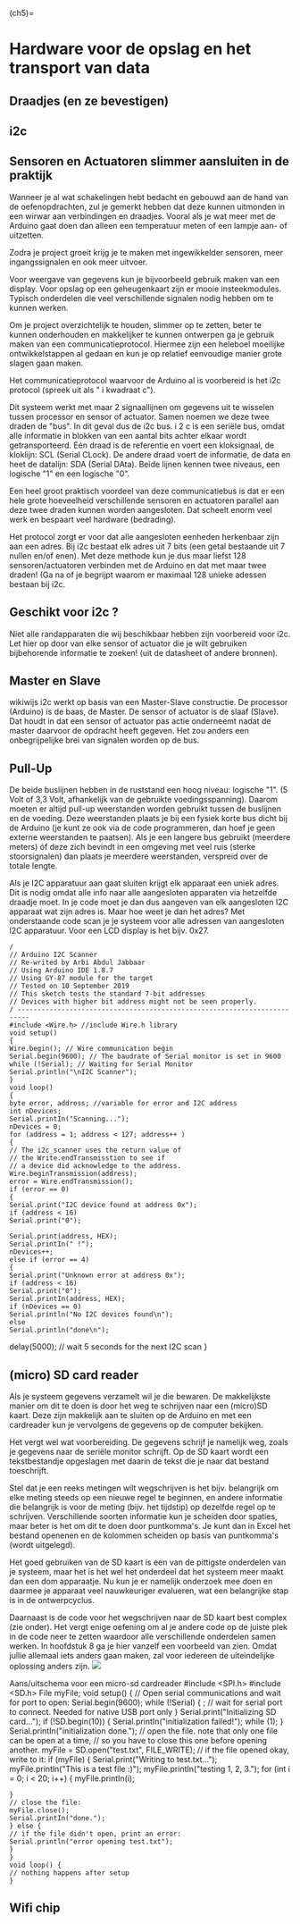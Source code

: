 (ch5)=

# Hardware voor de opslag en het transport van data 

## Draadjes (en ze bevestigen)

## i2c

## Sensoren en Actuatoren slimmer aansluiten in de praktijk

Wanneer je al wat schakelingen hebt bedacht en gebouwd aan de hand van de oefenopdrachten, zul je gemerkt hebben dat deze kunnen uitmonden in een wirwar aan verbindingen en draadjes. Vooral als je wat meer met de Arduino gaat doen dan alleen een temperatuur meten of een lampje aan- of uitzetten.

Zodra je project groeit krijg je te maken met ingewikkelder sensoren, meer ingangssignalen en ook meer uitvoer.

Voor weergave van gegevens kun je bijvoorbeeld gebruik maken van een display. Voor opslag op een geheugenkaart zijn er mooie insteekmodules. Typisch onderdelen die veel verschillende signalen nodig hebben om te kunnen werken.

Om je project overzichtelijk te houden, slimmer op te zetten, beter te kunnen onderhouden en makkelijker te kunnen ontwerpen ga je gebruik maken van een communicatieprotocol. Hiermee zijn een heleboel moeilijke ontwikkelstappen al gedaan en kun je op relatief eenvoudige manier grote slagen gaan maken.

Het communicatieprotocol waarvoor de Arduino al is voorbereid is het i2c protocol (spreek uit als " i kwadraat c").

Dit systeem werkt met maar 2 signaallijnen om gegevens uit te wisselen tussen processor en sensor of actuator. Samen noemen we deze twee draden de "bus". In dit geval dus de i2c bus.
i 2 c is een seriële bus, omdat alle informatie in blokken van een aantal bits achter elkaar wordt getransporteerd. Eén draad is de referentie en voert een kloksignaal, de kloklijn: SCL (Serial CLock). De andere draad voert de informatie, de data en heet de datalijn: SDA (Serial DAta). Beide lijnen kennen twee niveaus, een logische "1" en een logische "0".

Een heel groot praktisch voordeel van deze communicatiebus is dat er een hele grote hoeveelheid verschillende sensoren en actuatoren parallel aan deze twee draden kunnen worden aangesloten. Dat scheelt enorm veel werk en bespaart veel hardware (bedrading).

Het protocol zorgt er voor dat alle aangesloten eenheden herkenbaar zijn aan een adres. Bij i2c bestaat elk adres uit 7 bits (een getal bestaande uit 7 nullen en/of enen). Met deze methode kun je dus maar liefst 128 sensoren/actuatoren verbinden met de Arduino en dat met maar twee draden! (Ga na of je begrijpt waarom er maximaal 128 unieke adessen bestaan bij i2c.

## Geschikt voor i2c ?

Niet alle randapparaten die wij beschikbaar hebben zijn voorbereid voor i2c. Let hier op door van elke sensor of actuator die je wilt gebruiken bijbehorende informatie te zoeken! (uit de datasheet of andere bronnen).

## Master en Slave

wikiwijs
i2c werkt op basis van een Master-Slave constructie. De processor (Arduino) is de baas, de Master. De sensor of actuator is de slaaf (Slave). Dat houdt in dat een sensor of actuator pas actie onderneemt nadat de master daarvoor de opdracht heeft gegeven. Het zou anders een onbegrijpelijke brei van signalen worden op de bus.

## Pull-Up

De beide buslijnen hebben in de ruststand een hoog niveau: logische "1". (5 Volt of 3,3 Volt, afhankelijk van de gebruikte voedingsspanning). Daarom moeten er altijd pull-up weerstanden worden gebruikt tussen de buslijnen en de voeding. Deze weerstanden plaats je bij een fysiek korte bus dicht bij de Arduino (je kunt ze ook via de code programmeren, dan hoef je geen externe weerstanden te paatsen). Als je een langere bus gebruikt (meerdere meters) óf deze zich bevindt in een omgeving met veel ruis (sterke stoorsignalen) dan plaats je meerdere weerstanden, verspreid over de totale lengte.

Als je I2C apparatuur aan gaat sluiten krijgt elk apparaat een uniek adres. Dit is nodig omdat alle info naar alle aangesloten apparaten via hetzelfde draadje moet. In je code moet je dan dus aangeven van elk aangesloten I2C apparaat wat zijn adres is. Maar hoe weet je dan het adres? Met onderstaande code scan je je systeem voor alle adressen van aangesloten I2C apparatuur. Voor een LCD display is het bijv. 0x27.

```
/
// Arduino I2C Scanner
// Re-writed by Arbi Abdul Jabbaar
// Using Arduino IDE 1.8.7
// Using GY-87 module for the target
// Tested on 10 September 2019
// This sketch tests the standard 7-bit addresses
// Devices with higher bit address might not be seen properly.
/ -------------------------------------------------------------------------
#include <Wire.h> //include Wire.h library
void setup()
{
Wire.begin(); // Wire communication begin
Serial.begin(9600); // The baudrate of Serial monitor is set in 9600
while (!Serial); // Waiting for Serial Monitor
Serial.println("\nI2C Scanner");
}
void loop()
{
byte error, address; //variable for error and I2C address
int nDevices;
Serial.printIn("Scanning...");
nDevices = 0;
for (address = 1; address < 127; address++ )
{
// The i2c_scanner uses the return value of
// the Write.endTransmisstion to see if
// a device did acknowledge to the address.
Wire.beginTransmission(address);
error = Wire.endTransmission();
if (error == 0)
{
Serial.print("I2C device found at address 0x");
if (address < 16)
Serial.print("0");
```

```
Serial.print(address, HEX);
Serial.printIn(" !");
nDevices++;
else if (error == 4)
{
Serial.print("Unknown error at address 0x");
if (address < 16)
Serial.print("0");
Serial.printIn(address, HEX);
if (nDevices == 0)
Serial.println("No I2C devices found\n");
else
Serial.println("done\n");
```

delay(5000); // wait 5 seconds for the next I2C scan
\}

## (micro) SD card reader

Als je systeem gegevens verzamelt wil je die bewaren. De makkelijkste manier om dit te doen is door het weg te schrijven naar een (micro)SD kaart. Deze zijn makkelijk aan te sluiten op de Arduino en met een cardreader kun je vervolgens de gegevens op de computer bekijken.

Het vergt wel wat voorbereiding. De gegevens schrijf je namelijk weg, zoals je gegevens naar de seriële monitor schrijft. Op de SD kaart wordt een tekstbestandje opgeslagen met daarin de tekst die je naar dat bestand toeschrijft.

Stel dat je een reeks metingen wilt wegschrijven is het bijv. belangrijk om elke meting steeds op een nieuwe regel te beginnen, en andere informatie die belangrijk is voor de meting (bijv. het tijdstip) op dezelfde regel op te schrijven. Verschillende soorten informatie kun je scheiden door spaties, maar beter is het om dit te doen door puntkomma's. Je kunt dan in Excel het bestand openenen en de kolommen scheiden op basis van puntkomma's (wordt uitgelegd).

Het goed gebruiken van de SD kaart is een van de pittigste onderdelen van je systeem, maar het is het wel het onderdeel dat het systeem meer maakt dan een dom apparaatje. Nu kun je er namelijk onderzoek mee doen en daarmee je apparaat veel nauwkeuriger evalueren, wat een belangrijke stap is in de ontwerpcyclus.

Daarnaast is de code voor het wegschrijven naar de SD kaart best complex (zie onder). Het vergt enige oefening om al je andere code op de juiste plek in de code neer te zetten waardoor alle verschillende onderdelen samen werken. In hoofdstuk 8 ga je hier vanzelf een voorbeeld van zien. Omdat jullie allemaal iets anders gaan maken, zal voor iedereen de uiteindelijke oplossing anders zijn.
![](https://cdn.mathpix.com/cropped/2024_12_19_51786a43dd384a158ec8g-38.jpg?height=1117&width=1543&top_left_y=301&top_left_x=265)

Aans/uitschema voor een micro-sd cardreader
\#include <SPI.h>
\#include <SD.h>
File myFile;
void setup() \{
// Open serial communications and wait for port to open:
Serial.begin(9600);
while (!Serial) \{
; // wait for serial port to connect. Needed for native USB port only
\}
Serial.print("Initializing SD card...");
if (!SD.begin(10)) \{
Serial.printIn("initialization failed!");
while (1);
\}
Serial.printIn("initialization done.");
// open the file. note that only one file can be open at a time, // so you have to close this one before opening another.
myFile = SD.open("test.txt", FILE_WRITE);
// if the file opened okay, write to it:
if (myFile) \{
Serial.print("Writing to test.txt...");
myFile.println("This is a test file :)");
myFile.printIn("testing 1, 2, 3.");
for (int i = 0; i < 20; i++) \{
myFile.printIn(i);

```
}
// close the file:
myFile.close();
Serial.printIn("done.");
} else {
// if the file didn't open, print an error:
Serial.println("error opening test.txt");
}
}
void loop() {
// nothing happens after setup
}
```


## Wifi chip
